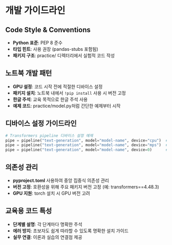 # 개발 가이드라인

## Code Style & Conventions
- **Python 표준**: PEP 8 준수
- **타입 힌트**: 사용 권장 (pandas-stubs 포함됨)
- **패키지 구조**: practice/ 디렉터리에서 실험적 코드 작성

## 노트북 개발 패턴
- **GPU 설정**: 코드 시작 전에 적절한 디바이스 설정
- **패키지 설치**: 노트북 내에서 `!pip install` 사용 시 버전 고정
- **한글 주석**: 교육 목적으로 한글 주석 사용
- **예제 코드**: practice/model.py처럼 간단한 예제부터 시작

## 디바이스 설정 가이드라인
```python
# Transformers pipeline 디바이스 설정 예제
pipe = pipeline("text-generation", model="model-name", device="cpu")  # CPU
pipe = pipeline("text-generation", model="model-name", device="mps")  # Mac GPU
pipe = pipeline("text-generation", model="model-name", device=0)      # CUDA GPU
```

## 의존성 관리
- **pyproject.toml** 사용하여 중앙 집중식 의존성 관리
- **버전 고정**: 호환성을 위해 주요 패키지 버전 고정 (예: transformers==4.48.3)
- **GPU 지원**: torch 설치 시 GPU 버전 고려

## 교육용 코드 특성
- **단계별 설명**: 각 단계마다 명확한 주석
- **에러 방지**: 초보자도 쉽게 따라할 수 있도록 명확한 설치 가이드
- **실무 연결**: 이론과 실습의 연결점 제공